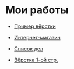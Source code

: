 # Мои работы

- [Пример вёрстки](https://musovvir.github.io/my-first-app/)

- [Интернет-магазин](https://musovvir.github.io/projectStore/)

- [Список дел](https://musovvir.github.io/todos/)

- [Вёрстка 1-ой стр.](https://musovvir.github.io/test/)
